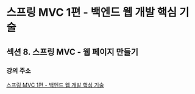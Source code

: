 # 스프링 MVC 1편 - 백엔드 웹 개발 핵심 기술

## 섹션 8. 스프링 MVC - 웹 페이지 만들기

### 강의 주소
[스프링 MVC 1편 - 백엔드 웹 개발 핵심 기술](https://inf.run/ERwic)
